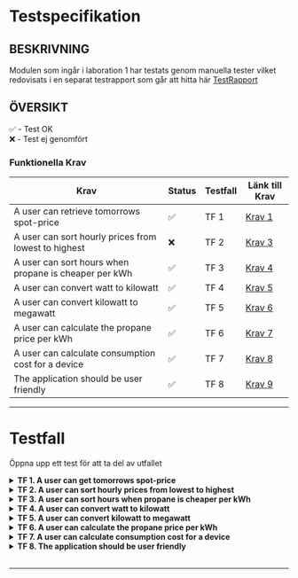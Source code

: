 # Testspecifikation
## **BESKRIVNING**
Modulen som ingår i laboration 1 har testats genom manuella tester vilket redovisats i en separat testrapport som går att hitta här [TestRapport](https://github.com/TessGrass/laboration-1/blob/main/test-rapport/Testrapport.md) <br>
 
## **ÖVERSIKT**
✅ - Test OK<br>
❌ - Test ej genomfört<br>

### **Funktionella Krav**
| Krav | Status | Testfall | Länk till Krav |
| ----------- | ----------- | ----------- | ----------- |
| A user can retrieve tomorrows spot-price | ✅ | TF 1 | [Krav 1](https://github.com/TessGrass/laboration-2/issues/2) |
| A user can sort hourly prices from lowest to highest| ❌ | TF 2 | [Krav 3](https://github.com/TessGrass/laboration-2/issues/3)  |
| A user can sort hours when propane is cheaper per kWh| ✅ | TF 3| [Krav 4](https://github.com/TessGrass/laboration-2/issues/4)  |
| A user can convert watt to kilowatt| ✅ | TF 4 | [Krav 5](https://github.com/TessGrass/laboration-2/issues/5)  |
| A user can convert kilowatt to megawatt | ✅ | TF 5 | [Krav 6](https://github.com/TessGrass/laboration-2/issues/6)  |
| A user can calculate the propane price per kWh | ✅ | TF 6 | [Krav 7](https://github.com/TessGrass/laboration-2/issues/7)  |
| A user can calculate consumption cost for a device | ✅ | TF 7 | [Krav 8](https://github.com/TessGrass/laboration-2/issues/8)  |
| The application should be user friendly | ✅ | TF 8 | [Krav 9](https://github.com/TessGrass/laboration-2/issues/10)  |
 
---
 
# Testfall
Öppna upp ett test för att ta del av utfallet

<details>
<summary>
<b>TF 1. A user can get tomorrows spot-price</b>
</summary>
<br>
<b>TESTADE SCENARION, TOTAL 4 ST.</b>
<br>
1) A user can choose between all four bidding zones. <br>Utfall:
 
[![tBivGn.md.png](https://iili.io/tBivGn.md.png)](https://freeimage.host/i/tBivGn)
<br>
<br>
2) From 1 p.m. the day before, when a bidding zone is chosen, the hourly prices are displayed in a chart.<br>Utfall:
 
[![tBQZGt.md.png](https://iili.io/tBQZGt.md.png)](https://freeimage.host/i/tBQZGt)
<br>
<br>
3) The chart should also display the hours.<br>Utfall:
 
[![tCHWaS.md.png](https://iili.io/tCHWaS.md.png)](https://freeimage.host/i/tCHWaS)
<br>
<br>
4) The chart should also display the costs.<br>Utfall:
 
[![tC9rIs.md.png](https://iili.io/tC9rIs.md.png)](https://freeimage.host/i/tC9rIs)
---
</details>
<details>
<summary>
<b>TF 2. A user can sort hourly prices from lowest to highest</b>
</summary>
<br>
<b>TESTADE SCENARION, TOTAL 0 ST.</b>
<br>
1) A user can sort hourly prices from lowest to highest<br>
Ej implementerat i denna version. Test utgår.
<br>
2) The sorted prices should be displayed in a chart<br>
Ej implementerat i denna version. Test utgår.
 
---
</details>
<details>
<summary>
<b>TF 3. A user can sort hours when propane is cheaper per kWh</b>
</summary>
<br>
<b>TESTADE SCENARION, TOTAL 3 ST.</b>
<br>
1) The user can sort the hourly prices based on a propane kWh price<br>Utfall:
 
[![tCxIbR.md.png](https://iili.io/tCxIbR.md.png)](https://freeimage.host/i/tCxIbR)<br><br>
2) The price displayed in the chart shows which hours its cheaper to use propane.<br>Utfall:<br>
[![tCBiNV.md.png](https://iili.io/tCBiNV.md.png)](https://freeimage.host/i/tCBiNV)
 
---
</details>
<details>
<summary>
<b>TF 4. A user can convert watt to kilowatt</b>
</summary>
<br>
<b>TESTADE SCENARION, TOTAL 1 ST.</b>
<br>
1) A user should be able to enter a watt value and have it converted to kilowatt.<br>Utfall:
 
[![tCArU7.md.png](https://iili.io/tCArU7.md.png)](https://freeimage.host/i/tCArU7)
---
</details>
<details>
<summary>
<b>TF 5. A user can convert kilowatt to megawatt</b>
</summary>
<br>
<b>TESTADE SCENARION, TOTAL 1 ST.</b>
<br>
1) A user should be able to enter a kilowatt value and have it converted to megawatt.<br>Utfall:
 
[![tCc8ib.md.png](https://iili.io/tCc8ib.md.png)](https://freeimage.host/i/tCc8ib)
</details>
<details>
<summary>
<b>TF 6. A user can calculate the propane price per kWh</b>
</summary>
<br>
<b>TESTADE SCENARION, TOTAL 1 ST.</b>
<br>
1) A user can enter the weight of the propane in kilograms and the price for propane in Swedish crowns. The user should then be presented with the propane kWh price in Swedish ören.<br>Utfall:
 
[![tC3KiJ.md.png](https://iili.io/tC3KiJ.md.png)](https://freeimage.host/i/tC3KiJ)<br>
 
</details>
<details>
<summary>
<b>TF 7. A user can calculate consumption cost for a device</b>
</summary>
<br>
<b>TESTADE SCENARION, TOTAL 1 ST.</b>
<br>
1) A user can enter a device watt, kWh price in Swedish ören and number of hours a device is running per day. The user should then be presented with the daily cost of the device running each day.<br>Utfall:
 
[![tCjGcX.md.png](https://iili.io/tCjGcX.md.png)](https://freeimage.host/i/tCjGcX)<br>

</details>
<details>
<summary>
<b>TF 8. The application should be user friendly</b>
</summary>
<br>
<b>TESTADE SCENARION, TOTAL 5 ST.</b>
<br>
<br>
1) The application should prevent user from input the wrong type of value.<br>
Tanken med applikationen är att det för en slutanvändare ska vara enkelt att göra rätt men svårt att göra fel. Applikationen stänger därför möjlighten att mata in någon annan datatyp än Number i fälten<br> Test har genomförts på samtligen fält att det inte går att mata in bokstäver och kontroll i koden visar följande:
<br>
<br>

[![tCka4V.png](https://iili.io/tCka4V.png)](https://freeimage.host/sv)
<br>
<br>
2) The application should prompt the user to enter all missing fields<br>Utfall:
<br>
<br>
3) The application should inform the user that the hourly does NOT include the cost of electricity certificates, surcharges, energy tax, VAT and electricity grid costs.<br>Utfall:

[![tnDQP2.md.png](https://iili.io/tnDQP2.md.png)](https://freeimage.host/i/tnDQP2)<br>
<br>
4) The application table should be designed with consideration for users with possible color blindness.<br>
Grafen består av både färger och mönster enligt råd som finns att finna här [We Are Colorblind](https://wearecolorblind.com/)<br> Utfall:<br>

[![tBQZGt.md.png](https://iili.io/tBQZGt.md.png)](https://freeimage.host/i/tBQZGt)<br>
<br>
5) A link to Swedens bidding zones should be available.<br>Utfall:<br>

 [![toJgqJ.png](https://iili.io/toJgqJ.png)](https://freeimage.host/sv) <br><br>
 
 Följer man sedan länken så tas användaren till Svenska Kraftnäts hemsida:<br>
 [![to9mjn.md.png](https://iili.io/to9mjn.md.png)](https://freeimage.host/i/to9mjn)

<br>
</details>
<br>
 
---
